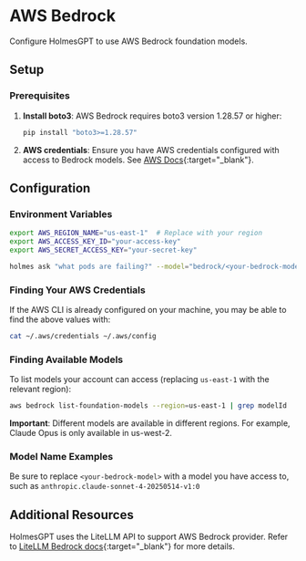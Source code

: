 # AWS Bedrock

Configure HolmesGPT to use AWS Bedrock foundation models.

## Setup

### Prerequisites

1. **Install boto3**: AWS Bedrock requires boto3 version 1.28.57 or higher:
   ```bash
   pip install "boto3>=1.28.57"
   ```

2. **AWS credentials**: Ensure you have AWS credentials configured with access to Bedrock models. See [AWS Docs](https://docs.aws.amazon.com/bedrock/latest/userguide/getting-started.html){:target="_blank"}.

## Configuration

### Environment Variables

```bash
export AWS_REGION_NAME="us-east-1"  # Replace with your region
export AWS_ACCESS_KEY_ID="your-access-key"
export AWS_SECRET_ACCESS_KEY="your-secret-key"

holmes ask "what pods are failing?" --model="bedrock/<your-bedrock-model>"
```

### Finding Your AWS Credentials

If the AWS CLI is already configured on your machine, you may be able to find the above values with:

```bash
cat ~/.aws/credentials ~/.aws/config
```

### Finding Available Models

To list models your account can access (replacing `us-east-1` with the relevant region):

```bash
aws bedrock list-foundation-models --region=us-east-1 | grep modelId
```

**Important**: Different models are available in different regions. For example, Claude Opus is only available in us-west-2.

### Model Name Examples

Be sure to replace `<your-bedrock-model>` with a model you have access to, such as `anthropic.claude-sonnet-4-20250514-v1:0`

## Additional Resources

HolmesGPT uses the LiteLLM API to support AWS Bedrock provider. Refer to [LiteLLM Bedrock docs](https://litellm.vercel.app/docs/providers/bedrock){:target="_blank"} for more details.
